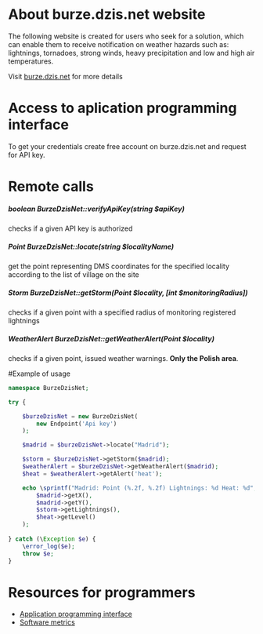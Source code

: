 # About burze.dzis.net website

The following website is created for users who seek for a solution, which can enable them to receive notification on weather hazards such as: lightnings, tornadoes, strong winds, heavy precipitation and low and high air temperatures.

Visit [burze.dzis.net](http://www.burze.dzis.net) for more details

# Access to aplication programming interface

To get your credentials create free account on burze.dzis.net and request for API key.

# Remote calls

##### boolean BurzeDzisNet::verifyApiKey(string $apiKey)
checks if a given API key is authorized

##### Point BurzeDzisNet::locate(string $localityName)
get the point representing DMS coordinates for the specified locality according to the list of village on the site

##### Storm BurzeDzisNet::getStorm(Point $locality, [int $monitoringRadius])
checks if a given point with a specified radius of monitoring registered lightnings

##### WeatherAlert BurzeDzisNet::getWeatherAlert(Point $locality)
checks if a given point, issued weather warnings. __Only the Polish area__.
 
#Example of usage 
```php
namespace BurzeDzisNet;

try {

    $burzeDzisNet = new BurzeDzisNet(
        new Endpoint('Api key')
    );

    $madrid = $burzeDzisNet->locate("Madrid");

    $storm = $burzeDzisNet->getStorm($madrid);
    $weatherAlert = $burzeDzisNet->getWeatherAlert($madrid);
    $heat = $weatherAlert->getAlert('heat');

    echo \sprintf("Madrid: Point (%.2f, %.2f) Lightnings: %d Heat: %d",
        $madrid->getX(),
        $madrid->getY(),
        $storm->getLightnings(),
        $heat->getLevel()
    );
    
} catch (\Exception $e) {
    \error_log($e);
    throw $e;
}

```

# Resources for programmers
- [Application programming interface](https://github.com/krzysiekpiasecki/BurzeDzisNet/blob/master/docs/api/API-documentation.zip)
- [Software metrics](https://github.com/krzysiekpiasecki/BurzeDzisNet/blob/master/docs/SoftwareMetrics.md)


